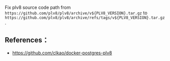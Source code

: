 Fix plv8 source code path from `https://github.com/plv8/plv8/archive/v${PLV8_VERSION}.tar.gz` to `https://github.com/plv8/plv8/archive/refs/tags/v${PLV8_VERSION}.tar.gz`.

## References：

* https://github.com/clkao/docker-postgres-plv8
